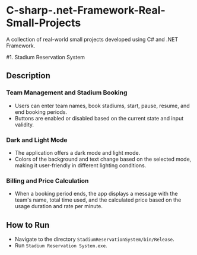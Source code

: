 # C-sharp-.net-Framework-Real-Small-Projects
A collection of real-world small projects developed using C# and .NET Framework.

#1. Stadium Reservation System

## Description

### Team Management and Stadium Booking
- Users can enter team names, book stadiums, start, pause, resume, and end booking periods.
- Buttons are enabled or disabled based on the current state and input validity.

### Dark and Light Mode
- The application offers a dark mode and light mode.
- Colors of the background and text change based on the selected mode, making it user-friendly in different lighting conditions.

### Billing and Price Calculation
- When a booking period ends, the app displays a message with the team's name, total time used, and the calculated price based on the usage duration and rate per minute.

## How to Run
- Navigate to the directory `StadiumReservationSystem/bin/Release`.
- Run `Stadium Reservation System.exe`.

